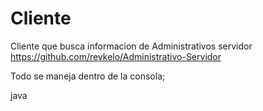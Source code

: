 
# Cliente

Cliente que busca informacion de Administrativos servidor
https://github.com/revkelo/Administrativo-Servidor

Todo se maneja dentro de la consola;

java
